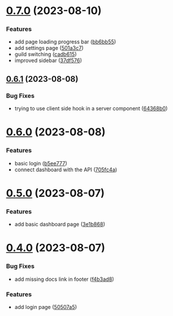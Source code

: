 # [0.7.0](https://github.com/onesoft-sudo/sudobot-dashboard/compare/v0.6.1...v0.7.0) (2023-08-10)


### Features

* add page loading progress bar ([bb6bb55](https://github.com/onesoft-sudo/sudobot-dashboard/commit/bb6bb55d942304cbef03a519139c9118be0f4777))
* add settings page ([501a3c7](https://github.com/onesoft-sudo/sudobot-dashboard/commit/501a3c73bebbd53d15781219fb7a04568fc30199))
* guild switching ([cadb615](https://github.com/onesoft-sudo/sudobot-dashboard/commit/cadb61566795c23693eb6d39b28f588a9896a31b))
* improved sidebar ([37df576](https://github.com/onesoft-sudo/sudobot-dashboard/commit/37df576160e3a08251a18344360f9dfab6624cab))



## [0.6.1](https://github.com/onesoft-sudo/sudobot-dashboard/compare/v0.6.0...v0.6.1) (2023-08-08)


### Bug Fixes

* trying to use client side hook in a server component ([64368b0](https://github.com/onesoft-sudo/sudobot-dashboard/commit/64368b0e761e537dbad08735f8ef444c460f16d7))



# [0.6.0](https://github.com/onesoft-sudo/sudobot-dashboard/compare/v0.5.0...v0.6.0) (2023-08-08)


### Features

* basic login ([b5ee777](https://github.com/onesoft-sudo/sudobot-dashboard/commit/b5ee77724df0e30f4afbd1aca93a2df6bfd4836b))
* connect dashboard with the API ([705fc4a](https://github.com/onesoft-sudo/sudobot-dashboard/commit/705fc4a8224c0198ec3060dadf8e2e0a8834a869))



# [0.5.0](https://github.com/onesoft-sudo/sudobot-dashboard/compare/v0.4.0...v0.5.0) (2023-08-07)


### Features

* add basic dashboard page ([3e1b868](https://github.com/onesoft-sudo/sudobot-dashboard/commit/3e1b8685d4b150c8547b192d5fa6932a7b2cedbb))



# [0.4.0](https://github.com/onesoft-sudo/sudobot-dashboard/compare/v0.3.0...v0.4.0) (2023-08-07)


### Bug Fixes

* add missing docs link in footer ([f4b3ad8](https://github.com/onesoft-sudo/sudobot-dashboard/commit/f4b3ad8661563db61567cafb87f37ef022d8a3fd))


### Features

* add login page ([50507a5](https://github.com/onesoft-sudo/sudobot-dashboard/commit/50507a524536f87019c68d23846bf36413ef4b92))



